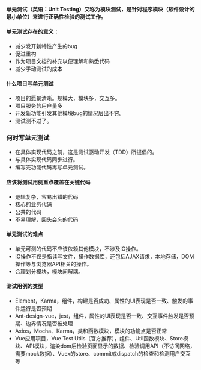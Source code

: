 #### 单元测试（英语：Unit Testing）又称为模块测试，是针对程序模块（软件设计的最小单位）来进行正确性检验的测试工作。
#### 单元测试存在的意义：
- 减少发开新特性产生的bug
- 促进重构
- 作为项目文档的补充以便理解和熟悉代码
- 减少手动测试的成本

#### 什么项目写单元测试
- 项目的愿景清晰。规模大，模块多，交互多。
- 项目服务的用户量多
- 开发新功能引发其他模块bug的情况层出不穷。
- 测试测不过了。

### 何时写单元测试
- 在具体实现代码之前，这是测试驱动开发（TDD）所提倡的。
- 与具体实现代码同步进行。
- 编写完功能代码再写单元测试。

#### 应该将测试用例重点覆盖在关键代码
- 逻辑复杂，容易出错的代码
- 核心的业务代码
- 公共的代码
- 不易理解，回头会忘的代码

#### 单元测试的难点
- 单元可测的代码不应该依赖其他模块，不涉及IO操作。
- IO操作不仅是指读写文件，操作数据库，还包括AJAX请求，本地存储，DOM操作等与浏览器API相关的操作。
- 合理划分模块，模块间解耦。

#### 测试用例的类型
- Element，Karma，组件，构建是否成功、属性的UI表现是否一致、触发的事件运行是否预期
- Ant-design-vue，jest，组件，属性的UI表现是否一致、交互事件触发是否预期、边界情况是否被处理
- Axios，Mocha、Karma，类和函数模块，模块的功能点是否正常
- Vue应用项目，Vue Test Utils（官方推荐），组件、Util函数模块、Store模块、API模块，渲染dom后检验页面显示的数据、检验调用API（不访问网络，需要mock数据）、Vuex的store、commit或dispatch的检查和检测用户交互等
